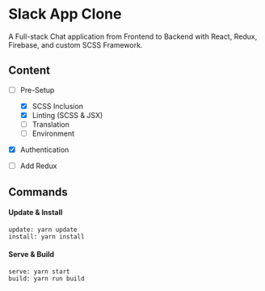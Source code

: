 # Slack App Clone
A Full-stack Chat application from Frontend to Backend with React, Redux, Firebase, and custom SCSS Framework.


## Content
- [ ] Pre-Setup
  - [X] SCSS Inclusion
  - [X] Linting (SCSS & JSX)
  - [ ] Translation
  - [ ] Environment
- [X] Authentication
- [ ] Add Redux


## Commands
#### Update & Install
```
update: yarn update
install: yarn install
```

#### Serve & Build
```
serve: yarn start
build: yarn run build
```

